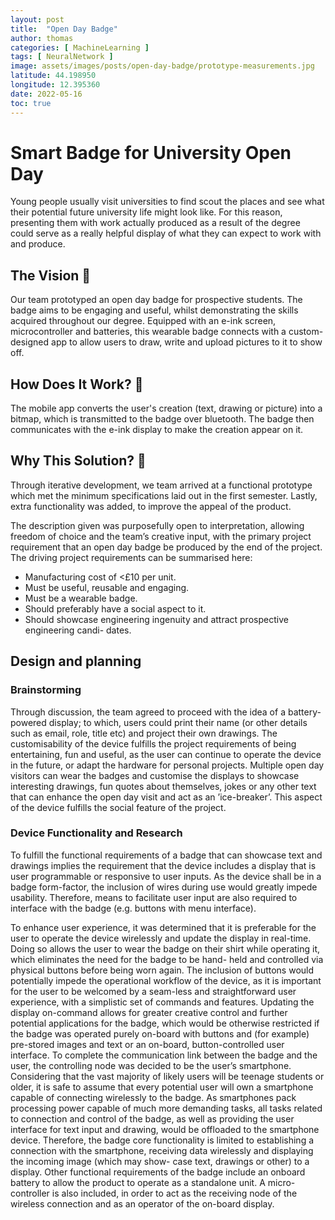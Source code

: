 ```yaml
---
layout: post
title:  "Open Day Badge"
author: thomas
categories: [ MachineLearning ]
tags: [ NeuralNetwork ]
image: assets/images/posts/open-day-badge/prototype-measurements.jpg
latitude: 44.198950
longitude: 12.395360
date: 2022-05-16
toc: true
---
```


# Smart Badge for University Open Day

Young people usually visit universities to find scout the places and see what their potential future university life might look like. 
For this reason, presenting them with work actually produced as a result of the degree could serve as a really helpful display of what they can expect to work with and produce.

## The Vision 🌟

Our team prototyped an open day badge for prospective students. The badge aims to be engaging and useful, whilst demonstrating the skills acquired throughout our degree. 
Equipped with an e-ink screen, microcontroller and batteries, this wearable badge connects with a custom-designed app to allow users to draw, write and upload pictures to it to show off.

## How Does It Work? 🤔

The mobile app converts the user's creation (text, drawing or picture) into a bitmap, which is transmitted to the badge over bluetooth. 
The badge then communicates with the e-ink display to make the creation appear on it. 

## Why This Solution? 🚀



Through iterative development, we team arrived at a functional prototype which met the minimum specifications laid out in the first semester. Lastly, extra functionality was added, to improve the appeal of the product.


The description given was purposefully open to interpretation, allowing freedom of choice
and the team’s creative input, with the primary project requirement that an open day
badge be produced by the end of the project. The driving project requirements can be
summarised here:
- Manufacturing cost of <£10 per unit.
- Must be useful, reusable and engaging.
- Must be a wearable badge.
- Should preferably have a social aspect to it.
- Should showcase engineering ingenuity and attract prospective engineering candi-
dates.


## Design and planning

### Brainstorming

Through discussion, the team agreed to proceed with the idea of a battery-powered display; to which, users could print their name (or other details such as email, role, title etc) and project their own drawings. The customisability of the device fulfills the project requirements of being entertaining, fun and useful, as the user can continue to operate the device in the future, or adapt the hardware for personal projects.
Multiple open day visitors can wear the badges and customise the displays to showcase
interesting drawings, fun quotes about themselves, jokes or any other text that can enhance the open day visit and act as an ’ice-breaker’. This aspect of the device fulfills the social feature of the project.

### Device Functionality and Research

To fulfill the functional requirements of a badge that can showcase text and drawings implies the requirement that the device includes a display that is user programmable or responsive to user inputs.
As the device shall be in a badge form-factor, the inclusion of wires during use would greatly impede usability. Therefore, means to facilitate user input are also required to interface with the badge (e.g. buttons with menu interface).

To enhance user experience, it was determined that it is preferable for the user to operate the
device wirelessly and update the display in real-time. Doing so allows the user to wear the
badge on their shirt while operating it, which eliminates the need for the badge to be hand-
held and controlled via physical buttons before being worn again. The inclusion of buttons
would potentially impede the operational workflow of the device, as it is important for the
user to be welcomed by a seam-less and straightforward user experience, with a simplistic
set of commands and features. Updating the display on-command allows for greater creative
control and further potential applications for the badge, which would be otherwise restricted
if the badge was operated purely on-board with buttons and (for example) pre-stored images
and text or an on-board, button-controlled user interface.
To complete the communication link between the badge and the user, the controlling node
was decided to be the user’s smartphone. Considering that the vast majority of likely users
will be teenage students or older, it is safe to assume that every potential user will own a
smartphone capable of connecting wirelessly to the badge. As smartphones pack processing
power capable of much more demanding tasks, all tasks related to connection and control
of the badge, as well as providing the user interface for text input and drawing, would be
offloaded to the smartphone device.
Therefore, the badge core functionality is limited to establishing a connection with the
smartphone, receiving data wirelessly and displaying the incoming image (which may show-
case text, drawings or other) to a display.
Other functional requirements of the badge include an onboard battery to allow the product
to operate as a standalone unit. A micro-controller is also included, in order to act as the
receiving node of the wireless connection and as an operator of the on-board display.